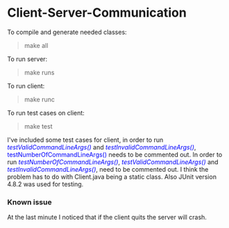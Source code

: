 Client-Server-Communication
===========================
To compile and generate needed classes: 

> make all

To run server:

> make runs

To run client:

> make runc

To run test cases on client:

> make test

I've included some test cases for client, in order to run <font color = "blue"> <i>testValidCommandLineArgs()</i></font> and <i><font color = "blue"> testInvalidCommandLineArgs()</i></font>, <font color = "blue"> testNumberOfCommandLineArgs()</i></font> needs to be commented out. In order to run <i><font color = "blue"> testNumberOfCommandLineArgs()</i></font>,  <i><font color = "blue"> testValidCommandLineArgs()</font></i> and <i><font color = "blue">testInvalidCommandLineArgs()</font></i>, need to be commented out. I think the problem has to do with Client.java being a static class. Also JUnit version 4.8.2 was used for testing.

<h3> Known issue </h3>
At the last minute I noticed that if the client quits the server will crash.
 

